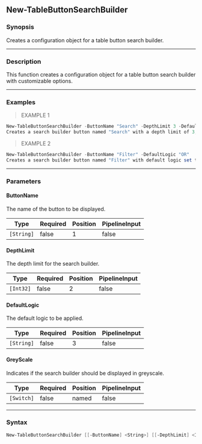 New-TableButtonSearchBuilder
----------------------------

### Synopsis
Creates a configuration object for a table button search builder.

---

### Description

This function creates a configuration object for a table button search builder with customizable options.

---

### Examples
> EXAMPLE 1

```PowerShell
New-TableButtonSearchBuilder -ButtonName "Search" -DepthLimit 3 -DefaultLogic "AND" -GreyScale
Creates a search builder button named "Search" with a depth limit of 3, default logic set to "AND", and displayed in greyscale.
```
> EXAMPLE 2

```PowerShell
New-TableButtonSearchBuilder -ButtonName "Filter" -DefaultLogic "OR"
Creates a search builder button named "Filter" with default logic set to "OR".
```

---

### Parameters
#### **ButtonName**
The name of the button to be displayed.

|Type      |Required|Position|PipelineInput|
|----------|--------|--------|-------------|
|`[String]`|false   |1       |false        |

#### **DepthLimit**
The depth limit for the search builder.

|Type     |Required|Position|PipelineInput|
|---------|--------|--------|-------------|
|`[Int32]`|false   |2       |false        |

#### **DefaultLogic**
The default logic to be applied.

|Type      |Required|Position|PipelineInput|
|----------|--------|--------|-------------|
|`[String]`|false   |3       |false        |

#### **GreyScale**
Indicates if the search builder should be displayed in greyscale.

|Type      |Required|Position|PipelineInput|
|----------|--------|--------|-------------|
|`[Switch]`|false   |named   |false        |

---

### Syntax
```PowerShell
New-TableButtonSearchBuilder [[-ButtonName] <String>] [[-DepthLimit] <Int32>] [[-DefaultLogic] <String>] [-GreyScale] [<CommonParameters>]
```
